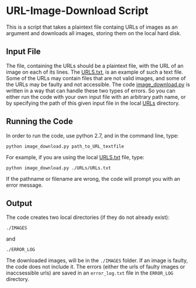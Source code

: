# URL-Image-Download Script

This is a script that takes a plaintext file containg URLs of images as an argument and downloads all images, storing them on the local hard disk.

## Input File
The file, containing the URLs should be a plaintext file, with the URL of an image on each of its lines. The [URLS.txt](https://github.com/fkamiab/url_problem/blob/master/URLs/URLs.txt), is an example of such a text file. Some of the URLs may contain files that are not valid images, and some of the URLs may be faulty and not accessible. The code [image_download.py](https://github.com/fkamiab/url_problem/blob/master/image_download.py) is written in a way that can handle these two types of errors. So you can either run the code with your own input file with an arbitrary path name, or by specifying the path of this given input file in the local [URLs](https://github.com/fkamiab/url_problem/tree/master/URLs) directory.

## Running the Code
In order to run the code, use python 2.7, and in the command line, type:

~~~~
python image_download.py path_to_URL_textfile
~~~~

For example, if you are using the local [URLS.txt](https://github.com/fkamiab/url_problem/blob/master/URLs/URLs.txt) file, type:

~~~~
python image_download.py ./URLs/URLs.txt
~~~~

If the pathname or filename are wrong, the code will prompt you with an error message.

## Output

The code creates two local directories (if they do not already exist):

~~~~
./IMAGES
~~~~

and

~~~~
./ERROR_LOG
~~~~


The downloaded images, will be in the `./IMAGES` folder. If an image is faulty, the code does not include it. The errors (either the urls of faulty images or inaccsessible urls) are saved in an `error_log.txt` file in the `ERROR_LOG` directory.




